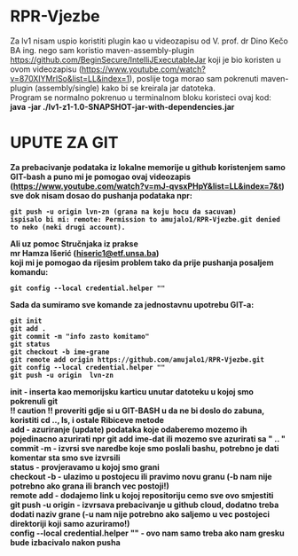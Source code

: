 # RPR-Vjezbe<br>
Za lv1 nisam uspio koristiti plugin kao u videozapisu od V. prof. dr Dino Kečo BA ing. nego sam koristio maven-assembly-plugin 
https://github.com/BeginSecure/IntelliJExecutableJar koji je bio koristen u ovom videozapisu (https://www.youtube.com/watch?v=870XIYMrlSo&list=LL&index=1),
poslije toga morao sam pokrenuti maven-plugin (assembly/single) kako bi se kreirala jar datoteka.<br>Program se normalno pokrenuo u terminalnom bloku koristeci ovaj kod:  
<b>java -jar ./lv1-z1-1.0-SNAPSHOT-jar-with-dependencies.jar <b>

# UPUTE ZA GIT<br>
Za prebacivanje podataka iz lokalne memorije u github koristenjem samo GIT-bash a puno mi je pomogao
ovaj videozapis (https://www.youtube.com/watch?v=mJ-qvsxPHpY&list=LL&index=7&t) sve dok nisam dosao do pushanja podataka
npr: <br>

    git push -u origin lvn-zn (grana na koju hocu da sacuvam)
    ispisalo bi mi: remote: Permission to amujalo1/RPR-Vjezbe.git denied to neko (neki drugi account).
Ali uz pomoc Stručnjaka iz prakse <br>
mr Hamza Išerić (hiseric1@etf.unsa.ba)<br>
koji mi je pomogao da rijesim problem tako da prije pushanja posaljem komandu:

    git config --local credential.helper ""
Sada da sumiramo sve komande za jednostavnu upotrebu GIT-a:

    git init 
    git add .
    git commit -m "info zasto komitamo"
    git status
    git checkout -b ime-grane
    git remote add origin https://github.com/amujalo1/RPR-Vjezbe.git
    git config --local credential.helper ""
    git push -u origin  lvn-zn
  init - inserta kao memorijsku karticu unutar datoteku u kojoj smo pokrenuli git<br>
  !! caution !! proveriti gdje si u GIT-BASH u da ne bi doslo do zabuna, koristiti cd .., ls, i ostale Ribiceve metode<br>
  add - azuriranje (update) podataka koje odaberemo mozemo ih pojedinacno azurirati npr git add ime-dat ili mozemo sve      azurirati sa " .. "<br>
  commit -m - izvrsi sve naredbe koje smo poslali bashu, potrebno je dati komentar sta smo sve izvrsili<br>
  status - provjeravamo u kojoj smo grani<br>
  checkout -b - ulazimo u postojecu ili pravimo novu granu (-b nam nije potrebno ako grana ili branch vec postoji!)<br> 
  remote add - dodajemo link u kojoj repositoriju cemo sve ovo smjestiti<br>
  git push -u origin  - izvrsava prebacivanje u github cloud, dodatno treba dodati naziv grane (-u nam nije potrebno ako saljemo u vec postojeci direktoriji koji samo azuriramo!)<br>
  config --local credential.helper "" - ovo nam samo treba ako nam gresku bude izbacivalo nakon pusha<br> 
    
    

